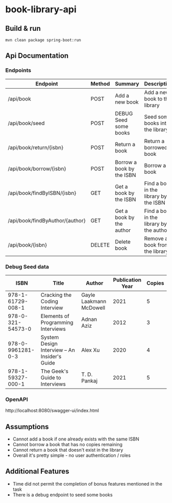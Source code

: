 # book-library-api
## Build & run
    mvn clean package spring-boot:run
## Api Documentation 

### Endpoints
| Endpoint                       | Method | Summary                                  | Description                                            |
|--------------------------------|--------|------------------------------------------|--------------------------------------------------------|
| /api/book                      | POST   | Add a new book                          | Add a new book to the library                          |
| /api/book/seed                 | POST   | DEBUG Seed some books                   | Seed some books into the library                        |
| /api/book/return/{isbn}       | POST   | Return a book                           | Return a borrowed book                                  |
| /api/book/borrow/{isbn}       | POST   | Borrow a book by the ISBN               | Borrow a book                                          |
| /api/book/findByISBN/{isbn}   | GET    | Get a book by the ISBN                  | Find a book in the library by the ISBN                 |
| /api/book/findByAuthor/{author}| GET    | Get a book by the author                | Find a book in the library by the author               |
| /api/book/{isbn}              | DELETE | Delete book                             | Remove a book from the library                          |

### Debug Seed data
| ISBN               | Title                                        | Author                         | Publication Year | Copies |
|--------------------|----------------------------------------------|--------------------------------|-------------------|--------|
| 978-1-61729-008-1  | Cracking the Coding Interview                 | Gayle Laakmann McDowell       | 2021              | 5      |
| 978-0-321-54573-0  | Elements of Programming Interviews            | Adnan Aziz                    | 2012              | 3      |
| 978-0-9961281-0-3  | System Design Interview – An Insider's Guide  | Alex Xu                       | 2020              | 4      |
| 978-1-59327-000-1  | The Geek's Guide to Interviews                | T. D. Pankaj                  | 2021              | 5      |

### OpenAPI
http://localhost:8080/swagger-ui/index.html

## Assumptions
* Cannot add a book if one already exists with the same ISBN
* Cannot borrow a book that has no copies remaining
* Cannot return a book that doesn't exist in the library
* Overall it's pretty simple - no user authentication / roles

## Additional Features
* Time did not permit the completion of bonus features mentioned in the task
* There is a debug endpoint to seed some books
